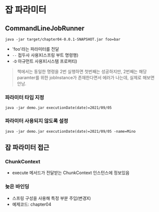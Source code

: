 # 잡 파라미터

## CommandLineJobRunner
```
java -jar target/chapter04-0.0.1-SNAPSHOT.jar foo=bar
```
- 'foo'라는 파라미터를 전달
- `--` 접두사 사용X(스프링 부트 명령행)
- `-D` 아규먼트 사용X(시스템 프로퍼티)
> 책에서는 동일한 명령을 2번 실행하면 첫번째는 성공하지만, 2번째는 해당 paramter를 위한 jobInstance가 존재한다면서 에러가 나는데, 실제로 해보면 안남.

### 파라미터 타입 지정
```
java -jar demo.jar executionDate(date)=2021/09/05
```

### 파라미터 사용되지 않도록 설정
```
java -jar demo.jar executionDate(date)=2021/09/05 -name=Mino
```

## 잡 파라미터 접근
### ChunkContext
- execute 메서드가 전달받는 ChunkContext 인스턴스에 정보있음
### 늦은 바인딩
- 스프링 구성을 사용해 특정 부분 주입(변경X)
- 예제코드: chapter04